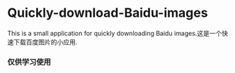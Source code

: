# Quickly-download-Baidu-images
This is a small application for quickly downloading Baidu images.这是一个快速下载百度图片的小应用.
### 仅供学习使用
